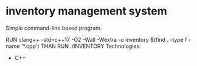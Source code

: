 # inventory management system

Simple command-line based program.


RUN clang++ -std=c++17 -O2 -Wall -Wextra -o inventory $(find . -type f -name '*.cpp')
THAN RUN ./INVENTORY
Technologies:
- C++
